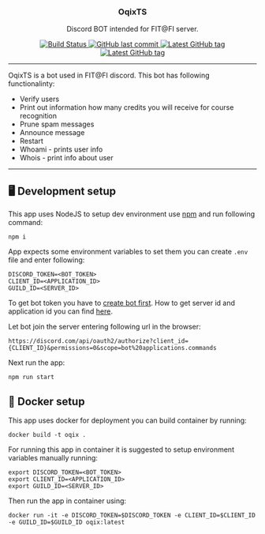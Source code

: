 <h3 align="center">OqixTS</h3>
<p align="center">Discord BOT intended for FIT@FI server.</p>
<p align="center">
  <a href="https://github.com/OqixDevs/OqixTS/actions?query=workflow%3A%22Pull+request+workflow%22++">
    <img alt="Build Status" src="https://img.shields.io/github/workflow/status/OqixDevs/OqixTS/Pull%20request%20workflow">
  </a>
  <a href="https://github.com/OqixDevs/OqixTS">
    <img alt="GitHub last commit" src="https://img.shields.io/github/last-commit/OqixDevs/OqixTS">
  </a>
<a href="https://github.com/OqixDevs/OqixTS/tags">
    <img alt="Latest GitHub tag" src="https://img.shields.io/github/v/tag/OqixDevs/OqixTS">
  </a>
<a href="https://github.com/OqixDevs/OqixTS/blob/master/LICENSE">
    <img alt="Latest GitHub tag" src="https://img.shields.io/github/license/OqixDevs/OqixTS">
  </a>
</p>

---
OqixTS is a bot used in FIT@FI discord. This bot has following functionalinty:

- Verify users
- Print out information how many credits you will receive for course recognition
- Prune spam messages
- Announce message
- Restart
- Whoami - prints user info
- Whois - print info about user

---

## :desktop_computer: Development setup
This app uses NodeJS to setup dev environment use [npm](https://www.npmjs.com/) and run following command:
```shell
npm i
```

App expects some environment variables to set them you can create `.env` file and enter following:
```shell
DISCORD_TOKEN=<BOT_TOKEN>
CLIENT_ID=<APPLICATION_ID>
GUILD_ID=<SERVER_ID>
```
To get bot token you have to [create bot first](https://discord.com/developers/docs/getting-started#creating-an-app).
How to get server id and application id you can find [here](https://support-dev.discord.com/hc/en-us/articles/360028717192-Where-can-I-find-my-Application-Team-Server-ID-).

Let bot join the server entering following url in the browser:
```
https://discord.com/api/oauth2/authorize?client_id={CLIENT_ID}&permissions=0&scope=bot%20applications.commands

```

Next run the app:
```shell
npm run start
```

## :whale: Docker setup

This app uses docker for deployment you can build container by running:
```shell
docker build -t oqix .
```
For running this app in container it is suggested to setup environment variables manually running:
```shell
export DISCORD_TOKEN=<BOT_TOKEN>
export CLIENT_ID=<APPLICATION_ID>
export GUILD_ID=<SERVER_ID>

```
Then run the app in container using:
```shell
docker run -it -e DISCORD_TOKEN=$DISCORD_TOKEN -e CLIENT_ID=$CLIENT_ID -e GUILD_ID=$GUILD_ID oqix:latest
```
